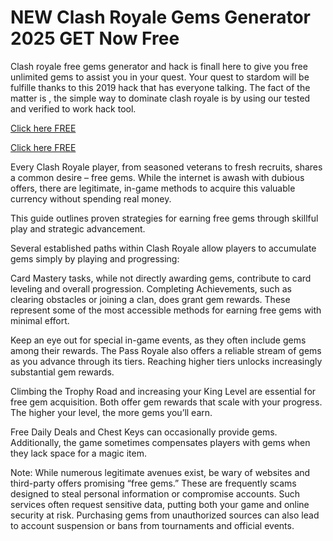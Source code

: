 # NEW Clash Royale Gems Generator 2025 GET Now Free

Clash royale free gems generator and hack is finall here to give you free unlimited gems to assist you  in your quest. Your quest to stardom will be fulfille thanks to this 2019 hack that has everyone talking. The fact of the matter is , the simple way to dominate clash royale is by using our tested and verified to work hack tool.

[Click here FREE](https://appbitly.com/clashofroyel)

[Click here FREE](https://appbitly.com/clashofroyel)

Every Clash Royale player, from seasoned veterans to fresh recruits, shares a common desire – free gems. While the internet is awash with dubious offers, there are legitimate, in-game methods to acquire this valuable currency without spending real money.

This guide outlines proven strategies for earning free gems through skillful play and strategic advancement.

Several established paths within Clash Royale allow players to accumulate gems simply by playing and progressing:

Card Mastery tasks, while not directly awarding gems, contribute to card leveling and overall progression. Completing Achievements, such as clearing obstacles or joining a clan, does grant gem rewards. These represent some of the most accessible methods for earning free gems with minimal effort.

Keep an eye out for special in-game events, as they often include gems among their rewards. The Pass Royale also offers a reliable stream of gems as you advance through its tiers. Reaching higher tiers unlocks increasingly substantial gem rewards.

Climbing the Trophy Road and increasing your King Level are essential for free gem acquisition. Both offer gem rewards that scale with your progress. The higher your level, the more gems you’ll earn.

Free Daily Deals and Chest Keys can occasionally provide gems. Additionally, the game sometimes compensates players with gems when they lack space for a magic item.

Note: While numerous legitimate avenues exist, be wary of websites and third-party offers promising “free gems.” These are frequently scams designed to steal personal information or compromise accounts. Such services often request sensitive data, putting both your game and online security at risk. Purchasing gems from unauthorized sources can also lead to account suspension or bans from tournaments and official events.